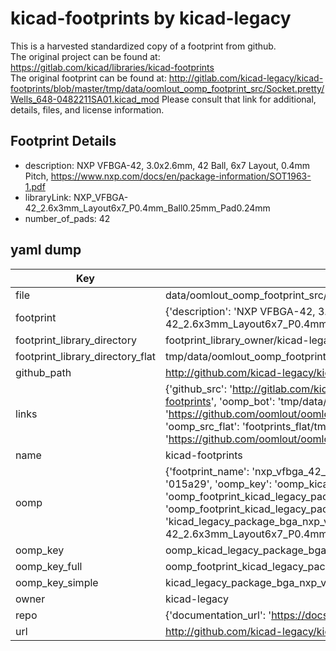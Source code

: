 # kicad-footprints by kicad-legacy  
This is a harvested standardized copy of a footprint from github.  
The original project can be found at:  
https://gitlab.com/kicad/libraries/kicad-footprints  
The original footprint can be found at:
http://gitlab.com/kicad-legacy/kicad-footprints/blob/master/tmp/data/oomlout_oomp_footprint_src/Socket.pretty/Wells_648-0482211SA01.kicad_mod
Please consult that link for additional, details, files, and license information.  
## Footprint Details
* description: NXP VFBGA-42, 3.0x2.6mm, 42 Ball, 6x7 Layout, 0.4mm Pitch, https://www.nxp.com/docs/en/package-information/SOT1963-1.pdf  
* libraryLink: NXP_VFBGA-42_2.6x3mm_Layout6x7_P0.4mm_Ball0.25mm_Pad0.24mm  
* number_of_pads: 42  
## yaml dump  
| Key | Value |  
| --- | --- |  
| file | data/oomlout_oomp_footprint_src/kicad-footprints/Package_BGA.pretty/NXP_VFBGA-42_2.6x3mm_Layout6x7_P0.4mm_Ball0.25mm_Pad0.24mm.kicad_mod |  
| footprint | {'description': 'NXP VFBGA-42, 3.0x2.6mm, 42 Ball, 6x7 Layout, 0.4mm Pitch, https://www.nxp.com/docs/en/package-information/SOT1963-1.pdf', 'libraryLink': 'NXP_VFBGA-42_2.6x3mm_Layout6x7_P0.4mm_Ball0.25mm_Pad0.24mm', 'number_of_pads': 42} |  
| footprint_library_directory | footprint_library_owner/kicad-legacy_kicad-footprints |  
| footprint_library_directory_flat | tmp/data/oomlout_oomp_footprint_src/footprints_flat/kicad_legacy_package_bga_nxp_vfbga_42_2_6x3mm_layout6x7_p0_4mm_ball0_25mm_pad0_24mm/working |  
| github_path | http://github.com/kicad-legacy/kicad-footprints/blob/master/tmp/data/oomlout_oomp_footprint_src/Package_BGA.pretty/NXP_VFBGA-42_2.6x3mm_Layout6x7_P0.4mm_Ball0.25mm_Pad0.24mm.kicad_mod |  
| links | {'github_src': 'http://gitlab.com/kicad-legacy/kicad-footprints/blob/master/tmp/data/oomlout_oomp_footprint_src/Socket.pretty/Wells_648-0482211SA01.kicad_mod', 'github_src_repo': 'https://gitlab.com/kicad/libraries/kicad-footprints', 'oomp_bot': 'tmp/data/oomlout_oomp_footprint_src/footprints/kicad_legacy_package_bga_nxp_vfbga_42_2_6x3mm_layout6x7_p0_4mm_ball0_25mm_pad0_24mm/working', 'oomp_bot_github': 'https://github.com/oomlout/oomlout_oomp_footprint_bot/tree/main/tmp/data/oomlout_oomp_footprint_src/footprints/kicad_legacy_package_bga_nxp_vfbga_42_2_6x3mm_layout6x7_p0_4mm_ball0_25mm_pad0_24mm/working', 'oomp_src_flat': 'footprints_flat/tmp/data/oomlout_oomp_footprint_src/footprints_flat/kicad_legacy_package_bga_nxp_vfbga_42_2_6x3mm_layout6x7_p0_4mm_ball0_25mm_pad0_24mm/working', 'oomp_src_flat_github': 'https://github.com/oomlout/oomlout_oomp_footprint_src/tree/main/tmp/data/oomlout_oomp_footprint_src/footprints_flat/kicad_legacy_package_bga_nxp_vfbga_42_2_6x3mm_layout6x7_p0_4mm_ball0_25mm_pad0_24mm/working'} |  
| name | kicad-footprints |  
| oomp | {'footprint_name': 'nxp_vfbga_42_2_6x3mm_layout6x7_p0_4mm_ball0_25mm_pad0_24mm', 'library_name': 'package_bga', 'md5': '015a293238d4505a6ae203a3dc4b0f26', 'md5_10': '015a293238', 'md5_5': '015a2', 'md5_6': '015a29', 'oomp_key': 'oomp_kicad_legacy_package_bga_nxp_vfbga_42_2_6x3mm_layout6x7_p0_4mm_ball0_25mm_pad0_24mm', 'oomp_key_extra': 'oomp_footprint_kicad_legacy_package_bga_nxp_vfbga_42_2_6x3mm_layout6x7_p0_4mm_ball0_25mm_pad0_24mm', 'oomp_key_full': 'oomp_footprint_kicad_legacy_package_bga_nxp_vfbga_42_2_6x3mm_layout6x7_p0_4mm_ball0_25mm_pad0_24mm_015a29', 'oomp_key_simple': 'kicad_legacy_package_bga_nxp_vfbga_42_2_6x3mm_layout6x7_p0_4mm_ball0_25mm_pad0_24mm', 'original_filename': 'data/oomlout_oomp_footprint_src/kicad-footprints/Package_BGA.pretty/NXP_VFBGA-42_2.6x3mm_Layout6x7_P0.4mm_Ball0.25mm_Pad0.24mm.kicad_mod', 'owner_name': 'kicad_legacy'} |  
| oomp_key | oomp_kicad_legacy_package_bga_nxp_vfbga_42_2_6x3mm_layout6x7_p0_4mm_ball0_25mm_pad0_24mm |  
| oomp_key_full | oomp_footprint_kicad_legacy_package_bga_nxp_vfbga_42_2_6x3mm_layout6x7_p0_4mm_ball0_25mm_pad0_24mm |  
| oomp_key_simple | kicad_legacy_package_bga_nxp_vfbga_42_2_6x3mm_layout6x7_p0_4mm_ball0_25mm_pad0_24mm |  
| owner | kicad-legacy |  
| repo | {'documentation_url': 'https://docs.github.com/rest/repos/repos#get-a-repository', 'message': 'Not Found'} |  
| url | http://github.com/kicad-legacy/kicad-footprints |  

